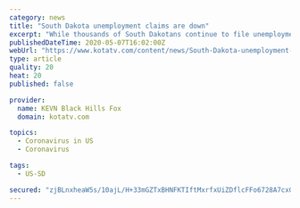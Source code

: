 ```yaml
---
category: news
title: "South Dakota unemployment claims are down"
excerpt: "While thousands of South Dakotans continue to file unemployment claims, it is slowly edging toward pre-pandemic numbers."
publishedDateTime: 2020-05-07T16:02:00Z
webUrl: "https://www.kotatv.com/content/news/South-Dakota-unemployment-claims-are-down-570275411.html"
type: article
quality: 20
heat: 20
published: false

provider:
  name: KEVN Black Hills Fox
  domain: kotatv.com

topics:
  - Coronavirus in US
  - Coronavirus

tags:
  - US-SD

secured: "zjBLnxheaW5s/10ajL/H+33mGZTxBHNFKTIftMxrfxUiZDflcFFo6728A7cxG/UvZ7g5/IpQ/pRTqX0EZ7WSRrreRB3hf1jvYq+7mKDFR9G+Dcf8Zq0THinYCcC+XuUOMB7SB9OFzvisudz1Fd4rSPUm/PvS+IEYFIHUSUUFPg+3VjEn6npgI+enT+vq3fH1MuYXvKSzTZSnQGY6MJlLx4VJxCIhOrAQ+yKGs8Y+7GnADg2LlG7epSABpnpIzd+msj0xdqwwWrwGuZZjFDjynDRrwbjCNsbzWLphkQVX13wNSqdmBP4eiHU4csGgyZtA5F63g2rGgVN9TxD8TDtFNib69LoWVzH1Nk09GPjqo6V5hjrVXStw6l8vDFKklk9k6fKcM76zGL21YyXzzSs1n0qZouoqlbj8wsaxttwwEPnmMvAzJkpmzwMkUjzMDMIuPDADswKq9/h6fjF2metvnwF4IdSq1LFJDmgYqO/waiA=;5fWG/B4gjaxemuTN8mHfPw=="
---
```


